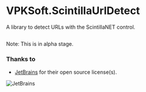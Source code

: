 # VPKSoft.ScintillaUrlDetect
A library to detect URLs with the ScintillaNET control.

##
Note: This is in alpha stage.

### Thanks to
* [JetBrains](http://www.jetbrains.com) for their open source license(s).

![JetBrains](http://www.vpksoft.net/site/External/JetBrains/jetbrains.svg)
